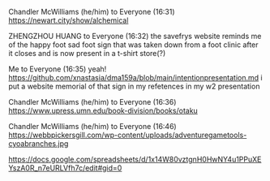 Chandler McWilliams (he/him) to Everyone (16:31)
https://newart.city/show/alchemical

ZHENGZHOU HUANG to Everyone (16:32)
the savefrys website reminds me of the happy foot sad foot sign that was taken down from a foot clinic after it closes and is now present in a t-shirt store(?)

Me to Everyone (16:35)
yeah! https://github.com/xnastasia/dma159a/blob/main/intentionpresentation.md
i put a website memorial of that sign in my refetences in my w2 presentation

Chandler McWilliams (he/him) to Everyone (16:36)
https://www.upress.umn.edu/book-division/books/otaku

Chandler McWilliams (he/him) to Everyone (16:46)
https://webbpickersgill.com/wp-content/uploads/adventuregametools-cyoabranches.jpg

https://docs.google.com/spreadsheets/d/1x14W80vztgnH0HwNY4u1PPuXEYszA0R_n7eURLVfh7c/edit#gid=0